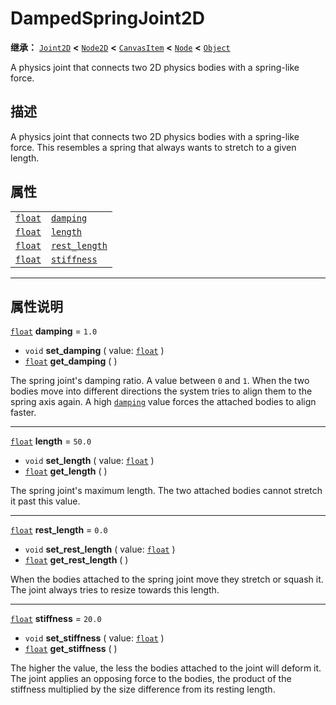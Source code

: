 <!-- ⚠ 请勿编辑本文件 ⚠ -->
<!-- 本文档使用脚本从 WeDot 引擎源码仓库生成。 -->
<!-- 生成脚本：https://github.com/WeDot-Engine/WeDot/tree/master/doc/tools/make_md.py； -->
<!-- 原文件：https://github.com/WeDot-Engine/WeDot/tree/master/doc/classes/DampedSpringJoint2D.xml。 -->

<div id="_class_dampedspringjoint2d"></div>

# DampedSpringJoint2D

**继承：** [`Joint2D`](class_joint2d.md) **<** [`Node2D`](class_node2d.md) **<** [`CanvasItem`](class_canvasitem.md) **<** [`Node`](class_node.md) **<** [`Object`](class_object.md)

A physics joint that connects two 2D physics bodies with a spring-like force.

## 描述

A physics joint that connects two 2D physics bodies with a spring-like force. This resembles a spring that always wants to stretch to a given length.

## 属性

|||
|:-:|:--|
| [`float`](class_float.md) | [`damping`](class_dampedspringjoint2d.md#class_dampedspringjoint2d_property_damping)         | ``1.0``  |
| [`float`](class_float.md) | [`length`](class_dampedspringjoint2d.md#class_dampedspringjoint2d_property_length)           | ``50.0`` |
| [`float`](class_float.md) | [`rest_length`](class_dampedspringjoint2d.md#class_dampedspringjoint2d_property_rest_length) | ``0.0``  |
| [`float`](class_float.md) | [`stiffness`](class_dampedspringjoint2d.md#class_dampedspringjoint2d_property_stiffness)     | ``20.0`` |

<!-- rst-class:: classref-section-separator -->

---

## 属性说明

<div id="_class_dampedspringjoint2d_property_damping"></div>

[`float`](class_float.md) **damping** = ``1.0`` <div id="class_dampedspringjoint2d_property_damping"></div>

- `void` **set_damping** ( value: [`float`](class_float.md) )
- [`float`](class_float.md) **get_damping** ( )

The spring joint's damping ratio. A value between `0` and `1`. When the two bodies move into different directions the system tries to align them to the spring axis again. A high [`damping`](class_dampedspringjoint2d.md#class_dampedspringjoint2d_property_damping) value forces the attached bodies to align faster.

<!-- rst-class:: classref-item-separator -->

---

<div id="_class_dampedspringjoint2d_property_length"></div>

[`float`](class_float.md) **length** = ``50.0`` <div id="class_dampedspringjoint2d_property_length"></div>

- `void` **set_length** ( value: [`float`](class_float.md) )
- [`float`](class_float.md) **get_length** ( )

The spring joint's maximum length. The two attached bodies cannot stretch it past this value.

<!-- rst-class:: classref-item-separator -->

---

<div id="_class_dampedspringjoint2d_property_rest_length"></div>

[`float`](class_float.md) **rest_length** = ``0.0`` <div id="class_dampedspringjoint2d_property_rest_length"></div>

- `void` **set_rest_length** ( value: [`float`](class_float.md) )
- [`float`](class_float.md) **get_rest_length** ( )

When the bodies attached to the spring joint move they stretch or squash it. The joint always tries to resize towards this length.

<!-- rst-class:: classref-item-separator -->

---

<div id="_class_dampedspringjoint2d_property_stiffness"></div>

[`float`](class_float.md) **stiffness** = ``20.0`` <div id="class_dampedspringjoint2d_property_stiffness"></div>

- `void` **set_stiffness** ( value: [`float`](class_float.md) )
- [`float`](class_float.md) **get_stiffness** ( )

The higher the value, the less the bodies attached to the joint will deform it. The joint applies an opposing force to the bodies, the product of the stiffness multiplied by the size difference from its resting length.

[^virtual]: 本方法通常需要用户覆盖才能生效。
[^const]: 本方法无副作用，不会修改该实例的任何成员变量。
[^vararg]: 本方法除了能接受在此处描述的参数外，还能够继续接受任意数量的参数。
[^constructor]: 本方法用于构造某个类型。
[^static]: 调用本方法无需实例，可直接使用类名进行调用。
[^operator]: 本方法描述的是使用本类型作为左操作数的有效运算符。
[^bitfield]: 这个值是由下列位标志构成位掩码的整数。
[^void]: 无返回值。
